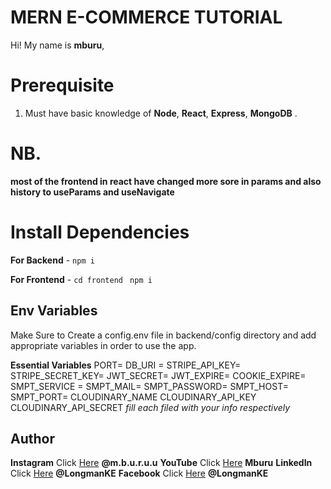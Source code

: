 # MERN E-COMMERCE TUTORIAL

Hi! My name is **mburu**, 
# Prerequisite

1.  Must have basic knowledge of **Node**, **React**, **Express**, **MongoDB** . 
# NB. 
**most of the frontend in react have changed more sore in params and also history to useParams and useNavigate**
# Install Dependencies

**For Backend** - `npm i`

**For Frontend** - `cd frontend` ` npm i`

## Env Variables

Make Sure to Create a config.env file in backend/config directory and add appropriate variables in order to use the app.

**Essential Variables**
PORT=
DB_URI =
STRIPE_API_KEY=
STRIPE_SECRET_KEY=
JWT_SECRET=
JWT_EXPIRE=
COOKIE_EXPIRE=
SMPT_SERVICE =
SMPT_MAIL=
SMPT_PASSWORD=
SMPT_HOST=
SMPT_PORT=
CLOUDINARY_NAME
CLOUDINARY_API_KEY
CLOUDINARY_API_SECRET
_fill each filed with your info respectively_

## Author

**Instagram** Click [Here](http://instagram.com/m.b.u.r.u.u) **@m.b.u.r.u.u**
**YouTube** Click [Here](https://youtube.com/channel/UCY4w6WS1XMPBqIEmPypifVQ) **Mburu**
**LinkedIn** Click [Here](https://www.linkedin.com/in/mburu-njoroge-183840201/) **@LongmanKE**
**Facebook** Click [Here](http://facebook.com/LONGMANKE) **@LongmanKE**
